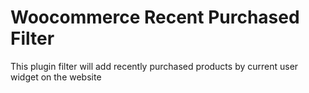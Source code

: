 # Woocommerce Recent Purchased Filter
This plugin filter will add recently purchased products by current user widget on the website
